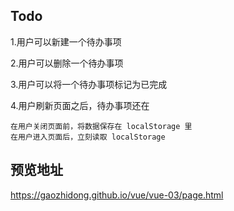 ## Todo

1.用户可以新建一个待办事项

2.用户可以删除一个待办事项

3.用户可以将一个待办事项标记为已完成

4.用户刷新页面之后，待办事项还在

    在用户关闭页面前，将数据保存在 localStorage 里
    在用户进入页面后，立刻读取 localStorage


## 预览地址
<https://gaozhidong.github.io/vue/vue-03/page.html>